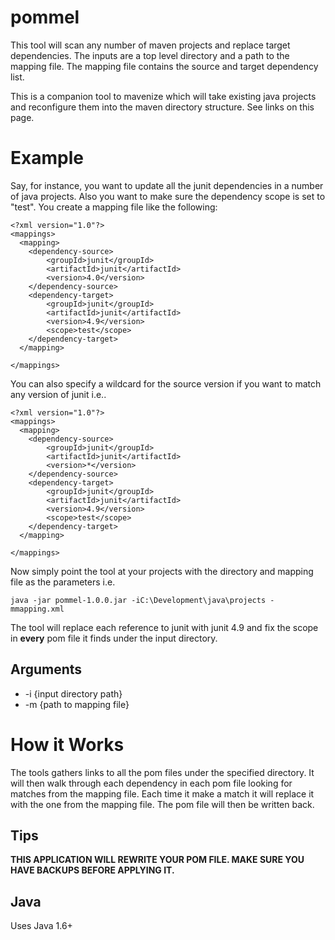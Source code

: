 # pommel #

This tool will scan any number of maven projects and replace target dependencies. The inputs are a top level directory and a path to the mapping file. The mapping file contains the source and target dependency list.

This is a companion tool to mavenize which will take existing java projects and reconfigure them into the maven directory structure. See links on this page.

# Example #

Say, for instance, you want to update all the junit dependencies in a number of java projects. Also you want to make sure the dependency scope is set to "test". You create a mapping file like the following:

```
<?xml version="1.0"?>
<mappings>
  <mapping>
    <dependency-source>
        <groupId>junit</groupId>
        <artifactId>junit</artifactId>
        <version>4.0</version>
    </dependency-source>
    <dependency-target>
        <groupId>junit</groupId>
        <artifactId>junit</artifactId>
        <version>4.9</version>
        <scope>test</scope>
    </dependency-target>
  </mapping>

</mappings>
```

You can also specify a wildcard for the source version if you want to match any version of junit i.e..

```
<?xml version="1.0"?>
<mappings>
  <mapping>
    <dependency-source>
        <groupId>junit</groupId>
        <artifactId>junit</artifactId>
        <version>*</version>
    </dependency-source>
    <dependency-target>
        <groupId>junit</groupId>
        <artifactId>junit</artifactId>
        <version>4.9</version>
        <scope>test</scope>
    </dependency-target>
  </mapping>

</mappings>
```

Now simply point the tool at your projects with the directory and mapping file as the parameters i.e.

```
java -jar pommel-1.0.0.jar -iC:\Development\java\projects -mmapping.xml
```

The tool will replace each reference to junit with junit 4.9 and fix the scope in **every** pom file it finds under the input directory.

## Arguments ##
  * -i {input directory path}
  * -m {path to mapping file}

# How it Works #

The tools gathers links to all the pom files under the specified directory. It will then walk through each dependency in each pom file looking for matches from the mapping file. Each time it make a match it will replace it with the one from the mapping file. The pom file will then be written back.

## Tips ##

**THIS APPLICATION WILL REWRITE YOUR POM FILE. MAKE SURE YOU HAVE BACKUPS BEFORE APPLYING IT.**

## Java ##

Uses Java 1.6+